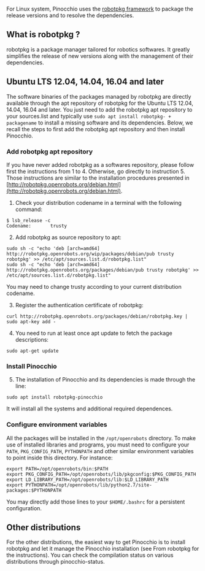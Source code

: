 For Linux system, Pinocchio uses the [robotpkg framework](http://robotpkg.openrobots.org) to package the release
versions and to resolve the dependencies.

## What is robotpkg ?

robotpkg is a package manager tailored for robotics softwares. It greatly simplifies the release of new versions along
with the management of their dependencies.

## Ubuntu LTS 12.04, 14.04, 16.04 and later

The software binaries of the packages managed by robotpkg are directly available through the apt repository
of robotpkg for the Ubuntu LTS 12.04, 14.04, 16.04 and later. You just need to add the robotpkg apt repository to your
sources.list and typically use `sudo apt install robotpkg- + packagename` to install a missing software and its
dependencies. Below, we recall the steps to first add the robotpkg apt repository and then install Pinocchio.

### Add robotpkg apt repository

If you have never added robotpkg as a softwares repository, please follow first the instructions from 1 to 4.
Otherwise, go directly to instruction 5. Those instructions are similar to the installation procedures presented in
[http://robotpkg.openrobots.org/debian.html](http://robotpkg.openrobots.org/debian.html).

1. Check your distribution codename in a terminal with the following command:

```
$ lsb_release -c
Codename:       trusty
```

2. Add robotpkg as source repository to apt:

```
sudo sh -c "echo 'deb [arch=amd64] http://robotpkg.openrobots.org/wip/packages/debian/pub trusty robotpkg' >> /etc/apt/sources.list.d/robotpkg.list"
sudo sh -c "echo 'deb [arch=amd64] http://robotpkg.openrobots.org/packages/debian/pub trusty robotpkg' >> /etc/apt/sources.list.d/robotpkg.list"
```

You may need to change trusty according to your current distribution codename.

3. Register the authentication certificate of robotpkg:

```
curl http://robotpkg.openrobots.org/packages/debian/robotpkg.key | sudo apt-key add -
```

4. You need to run at least once apt update to fetch the package descriptions:

```
sudo apt-get update
```

### Install Pinocchio

5. The installation of Pinocchio and its dependencies is made through the line:

```
sudo apt install robotpkg-pinocchio
```

It will install all the systems and additional required dependences.

### Configure environment variables

All the packages will be installed in the `/opt/openrobots` directory. To make use of installed libraries and programs,
you must need to configure your `PATH`, `PKG_CONFIG_PATH`, `PYTHONPATH` and other similar environment variables to
point inside this directory. For instance:

```
export PATH=/opt/openrobots/bin:$PATH
export PKG_CONFIG_PATH=/opt/openrobots/lib/pkgconfig:$PKG_CONFIG_PATH
export LD_LIBRARY_PATH=/opt/openrobots/lib:$LD_LIBRARY_PATH
export PYTHONPATH=/opt/openrobots/lib/python2.7/site-packages:$PYTHONPATH
```

You may directly add those lines to your `$HOME/.bashrc` for a persistent configuration.

## Other distributions

For the other distributions, the easiest way to get Pinocchio is to install robotpkg and let it manage the Pinocchio
installation (see From robotpkg for the instructions). You can check the compilation status on various distributions
through pinocchio-status.
